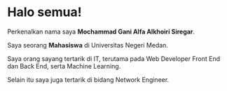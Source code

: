 # Halo semua! 

Perkenalkan nama saya **Mochammad Gani Alfa Alkhoiri Siregar**.<br>

Saya seorang **Mahasiswa** di Universitas Negeri Medan.<br>

Saya orang sayang tertarik di IT, terutama pada Web Developer Front End dan Back End, serta Machine Learning.<br>

Selain itu saya juga tertarik di bidang Network Engineer.<br>

